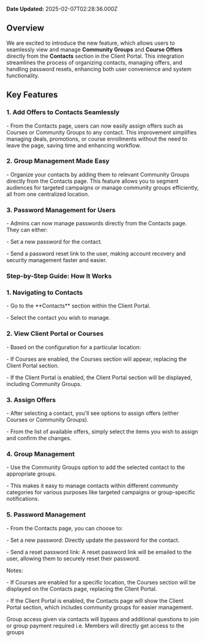 **Date Updated:** 2025-02-07T02:28:36.000Z

##   

##   

## **Overview**

  
We are excited to introduce the new feature, which allows users to seamlessly view and manage **Community Groups** and **Course Offers** directly from the **Contacts** section in the Client Portal. This integration streamlines the process of organizing contacts, managing offers, and handling password resets, enhancing both user convenience and system functionality.

  
## **Key Features**

###   

### 1\. Add Offers to Contacts Seamlessly

\- From the Contacts page, users can now easily assign offers such as Courses or Community Groups to any contact. This improvement simplifies managing deals, promotions, or course enrollments without the need to leave the page, saving time and enhancing workflow.

  
### 2\. Group Management Made Easy

\- Organize your contacts by adding them to relevant Community Groups directly from the Contacts page. This feature allows you to segment audiences for targeted campaigns or manage community groups efficiently, all from one centralized location.

  
### 3\. Password Management for Users

\- Admins can now manage passwords directly from the Contacts page. They can either:

 \- Set a new password for the contact.

 \- Send a password reset link to the user, making account recovery and security management faster and easier.

  
### **Step-by-Step Guide: How It Works**

  
### 1\. Navigating to Contacts

\- Go to the \*\*Contacts\*\* section within the Client Portal.

\- Select the contact you wish to manage.

  
### 2\. View Client Portal or Courses

\- Based on the configuration for a particular location:

 \- If Courses are enabled, the Courses section will appear, replacing the Client Portal section.

 \- If the Client Portal is enabled, the Client Portal section will be displayed, including Community Groups.

  
### 3\. Assign Offers

\- After selecting a contact, you'll see options to assign offers (either Courses or Community Groups).

\- From the list of available offers, simply select the items you wish to assign and confirm the changes.

  
### 4\. Group Management

\- Use the Community Groups option to add the selected contact to the appropriate groups.

\- This makes it easy to manage contacts within different community categories for various purposes like targeted campaigns or group-specific notifications.

  
### 5\. Password Management

\- From the Contacts page, you can choose to:

 \- Set a new password: Directly update the password for the contact.

 \- Send a reset password link: A reset password link will be emailed to the user, allowing them to securely reset their password.

  
Notes:

\- If Courses are enabled for a specific location, the Courses section will be displayed on the Contacts page, replacing the Client Portal.

\- If the Client Portal is enabled, the Contacts page will show the Client Portal section, which includes community groups for easier management.

  
Group access given via contacts will bypass and additional questions to join or group payment required i.e.
Members will directly get access to the groups
  
  